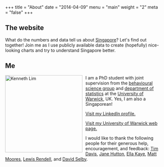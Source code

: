 +++
title = "About"
date = "2014-04-09"
menu = "main"
weight = "2"
meta = "false"
+++
 
## The website
What do the numbers and data tell us about [Singapore](https://en.wikipedia.org/wiki/Singapore)? Let's find out together! Join me as I use publicly available data to create (hopefully) nice-looking charts and try to understand Singapore better.

## Me
<img src="/img/Kenneth_Lim.jpg" alt="Kenneth Lim" style="margin: 0px 10px 0px 0px;float: left;width: 250px;"/>I am a PhD student with joint supervision from the [behavioural science group](https://www.wbs.ac.uk/research/specialisms/teaching-groups/bs/) and [department of statistics](https://www2.warwick.ac.uk/fac/sci/statistics/) at the [University of Warwick](https://warwick.ac.uk/), UK. Yes, I am also a Singaporean!

[Visit my LinkedIn profile.](https://www.linkedin.com/in/kennethtklim)

[Visit my University of Warwick web page.](https://www2.warwick.ac.uk/fac/sci/statistics/staff/research_students/lim/)

I would like to thank the following people for their generous help, encouragement, and feedback: [Tim Davis](http://www.timdavis.co.uk/), [Jane Hutton](https://warwick.ac.uk/fac/sci/statistics/staff/academic-research/hutton/), [Ella Kaye](https://ellakaye.rbind.io/), [Matt Moores](https://mattstats.wordpress.com/about/), [Lewis Rendell](https://warwick.ac.uk/fac/sci/statistics/staff/research_students/rendell/), and [David Selby](http://selbydavid.com/about/). 